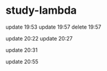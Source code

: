 # study-lambda
update 19:53
update 19:57
delete 19:57

update 20:22
update 20:27

update 20:31

update 20:55
